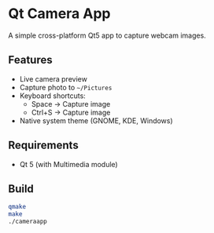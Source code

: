 # Qt Camera App

A simple cross-platform Qt5 app to capture webcam images.

## Features

- Live camera preview
- Capture photo to `~/Pictures`
- Keyboard shortcuts:
  - Space → Capture image
  - Ctrl+S → Capture image
- Native system theme (GNOME, KDE, Windows)

## Requirements

- Qt 5 (with Multimedia module)

## Build

```bash
qmake
make
./cameraapp
